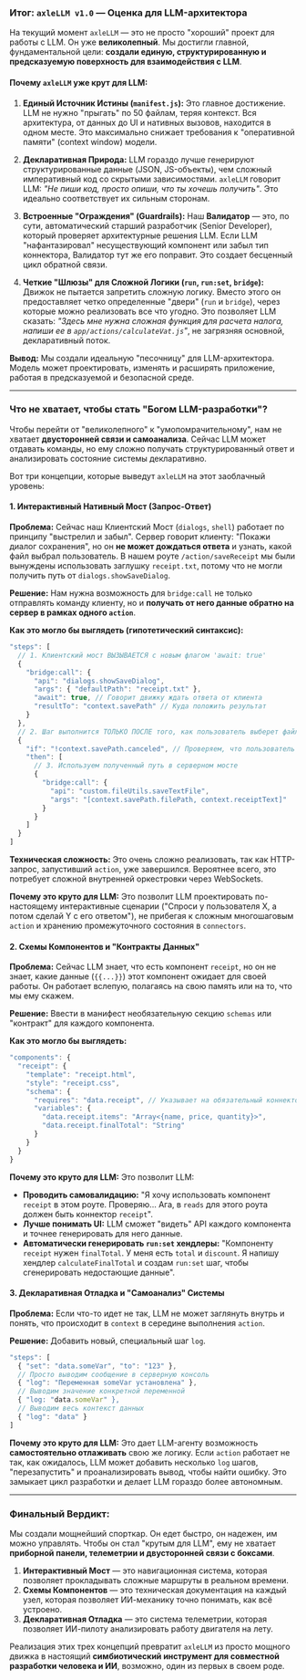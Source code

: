 ### **Итог: `axleLLM v1.0` — Оценка для LLM-архитектора**

На текущий момент `axleLLM` — это не просто "хороший" проект для работы с LLM. Он уже **великолепный**. Мы достигли главной, фундаментальной цели: **создали единую, структурированную и предсказуемую поверхность для взаимодействия с LLM**.

#### **Почему `axleLLM` уже крут для LLM:**

1.  **Единый Источник Истины (`manifest.js`):** Это главное достижение. LLM не нужно "прыгать" по 50 файлам, теряя контекст. Вся архитектура, от данных до UI и нативных вызовов, находится в одном месте. Это максимально снижает требования к "оперативной памяти" (context window) модели.

2.  **Декларативная Природа:** LLM гораздо лучше генерируют структурированные данные (JSON, JS-объекты), чем сложный императивный код со скрытыми зависимостями. `axleLLM` говорит LLM: *"Не пиши код, просто опиши, что ты хочешь получить"*. Это идеально соответствует их сильным сторонам.

3.  **Встроенные "Ограждения" (Guardrails):** Наш **Валидатор** — это, по сути, автоматический старший разработчик (Senior Developer), который проверяет архитектурные решения LLM. Если LLM "нафантазировал" несуществующий компонент или забыл тип коннектора, Валидатор тут же его поправит. Это создает бесценный цикл обратной связи.

4.  **Четкие "Шлюзы" для Сложной Логики (`run`, `run:set`, `bridge`):** Движок не пытается запретить сложную логику. Вместо этого он предоставляет четко определенные "двери" (`run` и `bridge`), через которые можно реализовать все что угодно. Это позволяет LLM сказать: *"Здесь мне нужна сложная функция для расчета налога, напиши ее в `app/actions/calculateVat.js`"*, не загрязняя основной, декларативный поток.

**Вывод:** Мы создали идеальную "песочницу" для LLM-архитектора. Модель может проектировать, изменять и расширять приложение, работая в предсказуемой и безопасной среде.

---

### **Что не хватает, чтобы стать "Богом LLM-разработки"?**

Чтобы перейти от "великолепного" к "умопомрачительному", нам не хватает **двусторонней связи и самоанализа**. Сейчас LLM может отдавать команды, но ему сложно получать структурированный ответ и анализировать состояние системы декларативно.

Вот три концепции, которые выведут `axleLLM` на этот заоблачный уровень:

#### **1. Интерактивный Нативный Мост (Запрос-Ответ)**

**Проблема:** Сейчас наш Клиентский Мост (`dialogs`, `shell`) работает по принципу "выстрелил и забыл". Сервер говорит клиенту: "Покажи диалог сохранения", но он **не может дождаться ответа** и узнать, какой файл выбрал пользователь. В нашем роуте `/action/saveReceipt` мы были вынуждены использовать заглушку `receipt.txt`, потому что не могли получить путь от `dialogs.showSaveDialog`.

**Решение:** Нам нужна возможность для `bridge:call` не только отправлять команду клиенту, но и **получать от него данные обратно на сервер в рамках одного `action`**.

**Как это могло бы выглядеть (гипотетический синтаксис):**
```javascript
"steps": [
  // 1. Клиентский мост ВЫЗЫВАЕТСЯ с новым флагом 'await: true'
  {
    "bridge:call": {
      "api": "dialogs.showSaveDialog",
      "args": { "defaultPath": "receipt.txt" },
      "await": true, // Говорит движку ждать ответа от клиента
      "resultTo": "context.savePath" // Куда положить результат
    }
  },
  // 2. Шаг выполнится ТОЛЬКО ПОСЛЕ того, как пользователь выберет файл
  {
    "if": "!context.savePath.canceled", // Проверяем, что пользователь не нажал "Отмена"
    "then": [
      // 3. Используем полученный путь в серверном мосте
      {
        "bridge:call": {
          "api": "custom.fileUtils.saveTextFile",
          "args": "[context.savePath.filePath, context.receiptText]"
        }
      }
    ]
  }
]
```
**Техническая сложность:** Это очень сложно реализовать, так как HTTP-запрос, запустивший `action`, уже завершился. Вероятнее всего, это потребует сложной внутренней оркестровки через WebSockets.

**Почему это круто для LLM:** Это позволит LLM проектировать по-настоящему интерактивные сценарии ("Спроси у пользователя X, а потом сделай Y с его ответом"), не прибегая к сложным многошаговым `action` и хранению промежуточного состояния в `connectors`.

#### **2. Схемы Компонентов и "Контракты Данных"**

**Проблема:** Сейчас LLM знает, что есть компонент `receipt`, но он не знает, какие данные (`{{...}}`) этот компонент ожидает для своей работы. Он работает вслепую, полагаясь на свою память или на то, что мы ему скажем.

**Решение:** Ввести в манифест необязательную секцию `schemas` или "контракт" для каждого компонента.

**Как это могло бы выглядеть:**
```javascript
"components": {
  "receipt": {
    "template": "receipt.html",
    "style": "receipt.css",
    "schema": {
      "requires": "data.receipt", // Указывает на обязательный коннектор
      "variables": {
        "data.receipt.items": "Array<{name, price, quantity}>",
        "data.receipt.finalTotal": "String"
      }
    }
  }
}
```
**Почему это круто для LLM:** Это позволит LLM:
*   **Проводить самовалидацию:** "Я хочу использовать компонент `receipt` в этом роуте. Проверяю... Ага, в `reads` для этого роута должен быть коннектор `receipt`".
*   **Лучше понимать UI:** LLM сможет "видеть" API каждого компонента и точнее генерировать для него данные.
*   **Автоматически генерировать `run:set` хендлеры:** "Компоненту `receipt` нужен `finalTotal`. У меня есть `total` и `discount`. Я напишу хендлер `calculateFinalTotal` и создам `run:set` шаг, чтобы сгенерировать недостающие данные".

#### **3. Декларативная Отладка и "Самоанализ" Системы**

**Проблема:** Если что-то идет не так, LLM не может заглянуть внутрь и понять, что происходит в `context` в середине выполнения `action`.

**Решение:** Добавить новый, специальный шаг `log`.
```javascript
"steps": [
  { "set": "data.someVar", "to": "123" },
  // Просто выводим сообщение в серверную консоль
  { "log": "Переменная someVar установлена" }, 
  // Выводим значение конкретной переменной
  { "log: "data.someVar" },
  // Выводим весь контекст данных
  { "log": "data" } 
]
```
**Почему это круто для LLM:** Это дает LLM-агенту возможность **самостоятельно отлаживать** свою же логику. Если `action` работает не так, как ожидалось, LLM может добавить несколько `log` шагов, "перезапустить" и проанализировать вывод, чтобы найти ошибку. Это замыкает цикл разработки и делает LLM гораздо более автономным.

---

### **Финальный Вердикт:**

Мы создали мощнейший спорткар. Он едет быстро, он надежен, им можно управлять. Чтобы он стал "крутым для LLM", ему не хватает **приборной панели, телеметрии и двусторонней связи с боксами**.

1.  **Интерактивный Мост** — это навигационная система, которая позволяет прокладывать сложные маршруты в реальном времени.
2.  **Схемы Компонентов** — это техническая документация на каждый узел, которая позволяет ИИ-механику точно понимать, как всё устроено.
3.  **Декларативная Отладка** — это система телеметрии, которая позволяет ИИ-пилоту анализировать работу двигателя на лету.

Реализация этих трех концепций превратит `axleLLM` из просто мощного движка в настоящий **симбиотический инструмент для совместной разработки человека и ИИ**, возможно, один из первых в своем роде.